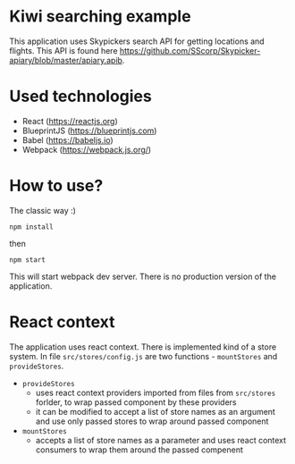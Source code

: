 # Kiwi searching example

This application uses Skypickers search API for getting locations and flights. This API is found here https://github.com/SScorp/Skypicker-apiary/blob/master/apiary.apib.

# Used technologies

- React (https://reactjs.org)
- BlueprintJS (https://blueprintjs.com)
- Babel (https://babeljs.io)
- Webpack (https://webpack.js.org/)

# How to use?

The classic way :)

```
npm install
```
then
```
npm start
```

This will start webpack dev server. There is no production version of the application.

# React context
The application uses react context. There is implemented kind of a store system. In file `src/stores/config.js` are two functions - `mountStores` and `provideStores`.
- `provideStores`
  - uses react context providers imported from files from `src/stores` forlder, to wrap passed component by these providers
  - it can be modified to accept a list of store names as an argument and use only passed stores to wrap around passed component
- `mountStores`
  - accepts a list of store names as a parameter and uses react context consumers to wrap them around the passed compenent
